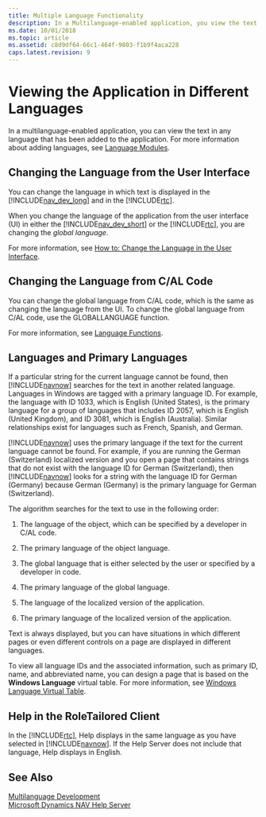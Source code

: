 ```yaml
---
title: Multiple Language Functionality
description: In a Multilanguage-enabled application, you view the text in any language that has been added to the application in Microsoft Dynamics NAV. 
ms.date: 10/01/2018
ms.topic: article
ms.assetid: c8d9df64-66c1-464f-9803-f1b9f4aca228
caps.latest.revision: 9
---
```

# Viewing the Application in Different Languages
In a multilanguage-enabled application, you can view the text in any language that has been added to the application. For more information about adding languages, see [Language Modules](Language-Modules.md).  
  
## Changing the Language from the User Interface  
 You can change the language in which text is displayed in the [!INCLUDE[nav_dev_long](includes/nav_dev_long_md.md)] and in the [!INCLUDE[rtc](includes/rtc_md.md)].  
  
 When you change the language of the application from the user interface \(UI\) in either the [!INCLUDE[nav_dev_short](includes/nav_dev_short_md.md)] or the [!INCLUDE[rtc](includes/rtc_md.md)], you are changing the *global language*.  
  
 For more information, see [How to: Change the Language in the User Interface](How-to--Change-the-Language-in-the-User-Interface.md).  
  
## Changing the Language from C/AL Code  
 You can change the global language from C/AL code, which is the same as changing the language from the UI. To change the global language from C/AL code, use the GLOBALLANGUAGE function.  
  
 For more information, see [Language Functions](Language-Functions.md).  
  
## Languages and Primary Languages  
 If a particular string for the current language cannot be found, then [!INCLUDE[navnow](includes/navnow_md.md)] searches for the text in another related language. Languages in Windows are tagged with a primary language ID. For example, the language with ID 1033, which is English \(United States\), is the primary language for a group of languages that includes ID 2057, which is English \(United Kingdom\), and ID 3081, which is English \(Australia\). Similar relationships exist for languages such as French, Spanish, and German.  
  
 [!INCLUDE[navnow](includes/navnow_md.md)] uses the primary language if the text for the current language cannot be found. For example, if you are running the German \(Switzerland\) localized version and you open a page that contains strings that do not exist with the language ID for German \(Switzerland\), then [!INCLUDE[navnow](includes/navnow_md.md)] looks for a string with the language ID for German \(Germany\) because German \(Germany\) is the primary language for German \(Switzerland\).  
  
 The algorithm searches for the text to use in the following order:  
  
1.  The language of the object, which can be specified by a developer in C/AL code.  
  
2.  The primary language of the object language.  
  
3.  The global language that is either selected by the user or specified by a developer in code.  
  
4.  The primary language of the global language.  
  
5.  The language of the localized version of the application.  
  
6.  The primary language of the localized version of the application.  
  
 Text is always displayed, but you can have situations in which different pages or even different controls on a page are displayed in different languages.  
  
 To view all language IDs and the associated information, such as primary ID, name, and abbreviated name, you can design a page that is based on the **Windows Language** virtual table. For more information, see [Windows Language Virtual Table](Windows-Language-Virtual-Table.md).  
  
## Help in the RoleTailored Client  
 In the [!INCLUDE[rtc](includes/rtc_md.md)], Help displays in the same language as you have selected in [!INCLUDE[navnow](includes/navnow_md.md)]. If the Help Server does not include that language, Help displays in English.  
  
## See Also  
 [Multilanguage Development](Multilanguage-Development.md)   
 [Microsoft Dynamics NAV Help Server](Microsoft-Dynamics-NAV-Help-Server.md)
